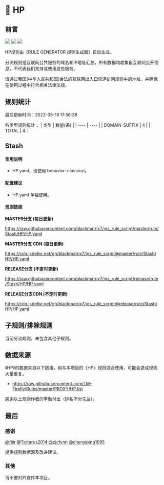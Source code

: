 # 🧸 HP

## 前言

![](https://shields.io/badge/-移除重复规则-ff69b4) ![](https://shields.io/badge/-DOMAIN与DOMAIN--SUFFIX合并-green) ![](https://shields.io/badge/-IP--CIDR(6)合并-blueviolet) 

HP规则由《RULE GENERATOR 规则生成器》自动生成。

分流规则是互联网公共服务的域名和IP地址汇总，所有数据均收集自互联网公开信息，不代表我们支持或使用这些服务。

请通过我国(中华人民共和国)合法的互联网出入口信道访问规则中的地址，并确保在使用过程中符合相关法律法规。

## 规则统计

最后更新时间：2022-05-19 17:56:38

各类型规则统计：
| 类型 | 数量(条)  | 
| ---- | ----  |
| DOMAIN-SUFFIX | 4  | 
| TOTAL | 4  | 


## Stash 

#### 使用说明
- HP.yaml，请使用 behavior: classical。

#### 配置建议
- HP.yaml 单独使用。

#### 规则链接
**MASTER分支 (每日更新)**

https://raw.githubusercontent.com/blackmatrix7/ios_rule_script/master/rule/Stash/HP/HP.yaml

**MASTER分支 CDN (每日更新)**

https://cdn.jsdelivr.net/gh/blackmatrix7/ios_rule_script@master/rule/Stash/HP/HP.yaml

**RELEASE分支 (不定时更新)**

https://raw.githubusercontent.com/blackmatrix7/ios_rule_script/release/rule/Stash/HP/HP.yaml

**RELEASE分支CDN (不定时更新)**

https://cdn.jsdelivr.net/gh/blackmatrix7/ios_rule_script@release/rule/Stash/HP/HP.yaml

## 子规则/排除规则


当前分流规则，未包含其他子规则。

## 数据来源

《HP》的数据来自以下链接，如与本项目的《HP》规则混合使用，可能会造成规则大量重复。

- https://raw.githubusercontent.com/LM-Firefly/Rules/master/PROXY/HP.list


感谢以上规则作者的辛勤付出（排名不分先后）。

## 最后

### 感谢

[@fiiir](https://github.com/fiiir) [@Tartarus2014](https://github.com/Tartarus2014) [@zjcfynn](https://github.com/zjcfynn) [@chenyiping1995](https://github.com/chenyiping1995) 

提供规则数据源及改进建议。

### 其他

请不要对外宣传本项目。